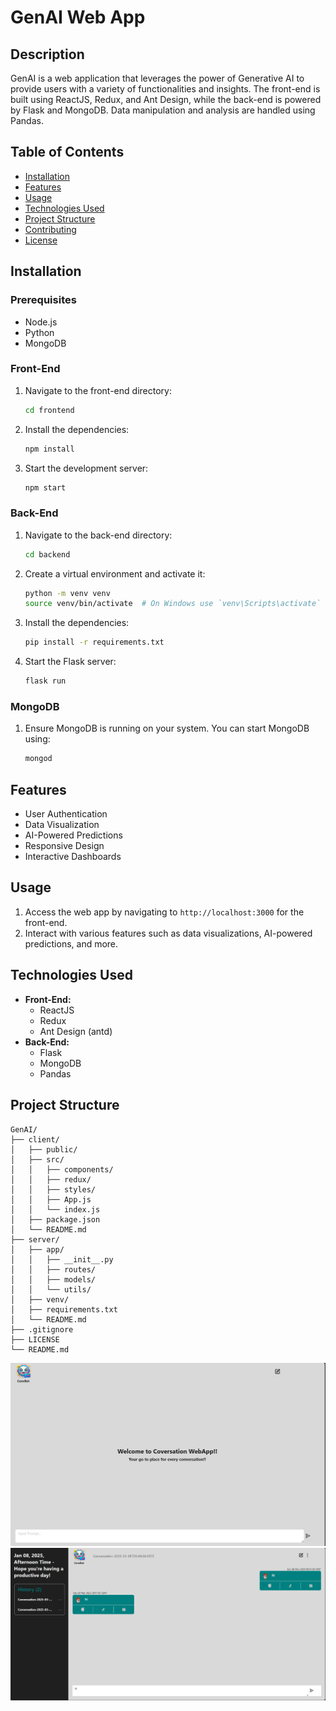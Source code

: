 # GenAI Web App

## Description

GenAI is a web application that leverages the power of Generative AI to provide users with a variety of functionalities and insights. The front-end is built using ReactJS, Redux, and Ant Design, while the back-end is powered by Flask and MongoDB. Data manipulation and analysis are handled using Pandas.

## Table of Contents

- [Installation](#installation)
- [Features](#features)
- [Usage](#usage)
- [Technologies Used](#technologies-used)
- [Project Structure](#project-structure)
- [Contributing](#contributing)
- [License](#license)

## Installation

### Prerequisites

- Node.js
- Python
- MongoDB

### Front-End

1. Navigate to the front-end directory:
   ```bash
   cd frontend
   ```
2. Install the dependencies:
   ```bash
   npm install
   ```
3. Start the development server:
   ```bash
   npm start
   ```

### Back-End

1. Navigate to the back-end directory:
   ```bash
   cd backend
   ```
2. Create a virtual environment and activate it:
   ```bash
   python -m venv venv
   source venv/bin/activate  # On Windows use `venv\Scripts\activate`
   ```
3. Install the dependencies:
   ```bash
   pip install -r requirements.txt
   ```
4. Start the Flask server:
   ```bash
   flask run
   ```

### MongoDB

1. Ensure MongoDB is running on your system. You can start MongoDB using:
   ```bash
   mongod
   ```

## Features

- User Authentication
- Data Visualization
- AI-Powered Predictions
- Responsive Design
- Interactive Dashboards

## Usage

1. Access the web app by navigating to `http://localhost:3000` for the front-end.
2. Interact with various features such as data visualizations, AI-powered predictions, and more.

## Technologies Used

- **Front-End:**
  - ReactJS
  - Redux
  - Ant Design (antd)
- **Back-End:**
  - Flask
  - MongoDB
  - Pandas


## Project Structure
```
GenAI/
├── client/
│   ├── public/
│   ├── src/
│   │   ├── components/
│   │   ├── redux/
│   │   ├── styles/
│   │   ├── App.js
│   │   └── index.js
│   ├── package.json
│   └── README.md
├── server/
│   ├── app/
│   │   ├── __init__.py
│   │   ├── routes/
│   │   ├── models/
│   │   └── utils/
│   ├── venv/
│   ├── requirements.txt
│   └── README.md
├── .gitignore
├── LICENSE
└── README.md
```
![No Conversation Window](./client/public/assets/layout.png)
![Conversation Window](./client/public/assets/layout-ongoing-conversation.png)

#